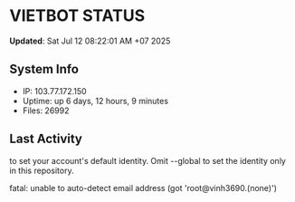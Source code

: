 # VIETBOT STATUS
**Updated**: Sat Jul 12 08:22:01 AM +07 2025

## System Info
- IP: 103.77.172.150
- Uptime: up 6 days, 12 hours, 9 minutes
- Files: 26992

## Last Activity

to set your account's default identity.
Omit --global to set the identity only in this repository.

fatal: unable to auto-detect email address (got 'root@vinh3690.(none)')
